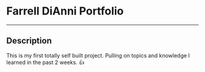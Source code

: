 # Farrell DiAnni Portfolio 
---
##  Description 
This is my first totally self built project. Pulling on topics and knowledge I learned in the past 2 weeks.
👍
